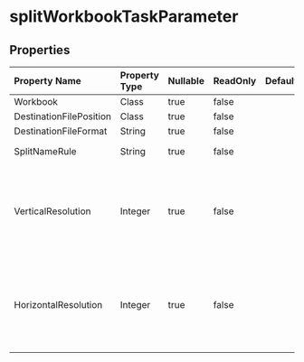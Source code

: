 # **splitWorkbookTaskParameter**

 

## **Properties**

| Property Name | Property Type | Nullable |  ReadOnly | DefaultValue | Description | 
| :- | :- | :- |:- |  :- | :- |
|Workbook|Class|true|false |  ||
|DestinationFilePosition|Class|true|false |  ||
|DestinationFileFormat|String|true|false |  ||
|SplitNameRule|String|true|false |  |SheetName /NewGuid|
|VerticalResolution|Integer|true|false |  |When destination file format is image , vertical resolution can not be null.|
|HorizontalResolution|Integer|true|false |  |When destination file format is image , horizontal resolution can not be null.|


